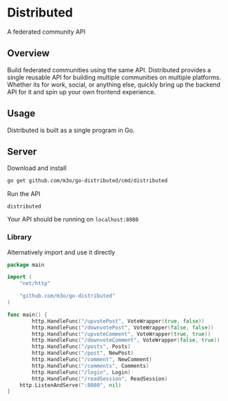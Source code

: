 # Distributed

A federated community API

## Overview

Build federated communities using the same API. Distributed provides a single reusable API for building multiple communities 
on multiple platforms. Whether its for work, social, or anything else, quickly bring up the backend API for it and spin up 
your own frontend experience.

## Usage

Distributed is built as a single program in Go.

## Server

Download and install

```sh
go get github.com/m3o/go-distributed/cmd/distributed
```

Run the API

```
distributed
```

Your API should be running on `localhost:8080`

### Library

Alternatively import and use it directly

```go
package main

import (
	"net/http"

	"github.com/m3o/go-distributed"
)

func main() {
        http.HandleFunc("/upvotePost", VoteWrapper(true, false))
        http.HandleFunc("/downvotePost", VoteWrapper(false, false))
        http.HandleFunc("/upvoteComment", VoteWrapper(true, true))
        http.HandleFunc("/downvoteComment", VoteWrapper(false, true))
        http.HandleFunc("/posts", Posts)
        http.HandleFunc("/post", NewPost)
        http.HandleFunc("/comment", NewComment)
        http.HandleFunc("/comments", Comments)
        http.HandleFunc("/login", Login)
        http.HandleFunc("/readSession", ReadSession)
	http.ListenAndServe(":8080", nil)
}
```
